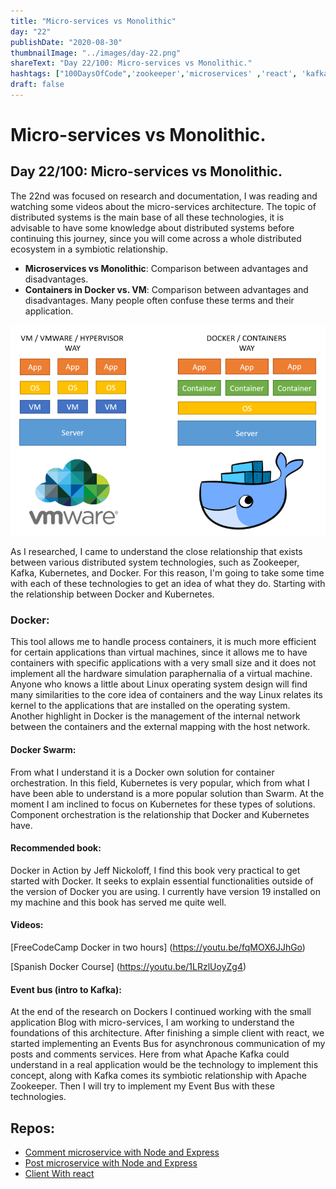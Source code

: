 ```yaml
---
title: "Micro-services vs Monolithic"
day: "22"
publishDate: "2020-08-30"
thumbnailImage: "../images/day-22.png"
shareText: "Day 22/100: Micro-services vs Monolithic."
hashtags: ["100DaysOfCode",'zookeeper','microservices' ,'react', 'kafka', 'dockerswarm', 'Monolithic', 'eventbus', 'async', 'docker']
draft: false
---
```


# Micro-services vs Monolithic.

## **Day 22/100: Micro-services vs Monolithic**.

The 22nd was focused on research and documentation, I was reading and watching some videos about the micro-services architecture. The topic of distributed systems is the main base of all these technologies, it is advisable to have some knowledge about distributed systems before continuing this journey, since you will come across a whole distributed ecosystem in a symbiotic relationship.
* **Microservices vs Monolithic**: Comparison between advantages and disadvantages.
* **Containers in Docker vs. VM**: Comparison between advantages and disadvantages. Many people often confuse these terms and their application.

![VM vs Docker](../images/vm-vs-docker.png)

As I researched, I came to understand the close relationship that exists between various distributed system technologies, such as Zookeeper, Kafka, Kubernetes, and Docker. For this reason, I'm going to take some time with each of these technologies to get an idea of ​​what they do. Starting with the relationship between Docker and Kubernetes.

### Docker:
This tool allows me to handle process containers, it is much more efficient for certain applications than virtual machines, since it allows me to have containers with specific applications with a very small size and it does not implement all the hardware simulation paraphernalia of a virtual machine. Anyone who knows a little about Linux operating system design will find many similarities to the core idea of ​​containers and the way Linux relates its kernel to the applications that are installed on the operating system. Another highlight in Docker is the management of the internal network between the containers and the external mapping with the host network.

#### Docker Swarm:
From what I understand it is a Docker own solution for container orchestration. In this field, Kubernetes is very popular, which from what I have been able to understand is a more popular solution than Swarm. At the moment I am inclined to focus on Kubernetes for these types of solutions. Component orchestration is the relationship that Docker and Kubernetes have.

#### **Recommended book**:

Docker in Action by Jeff Nickoloff, I find this book very practical to get started with Docker. It seeks to explain essential functionalities outside of the version of Docker you are using. I currently have version 19 installed on my machine and this book has served me quite well.

#### **Videos**:

[FreeCodeCamp Docker in two hours] (https://youtu.be/fqMOX6JJhGo)

[Spanish Docker Course] (https://youtu.be/1LRzlUoyZg4)


#### **Event bus** (intro to Kafka):

At the end of the research on Dockers I continued working with the small application Blog with micro-services, I am working to understand the foundations of this architecture. After finishing a simple client with react, we started implementing an Events Bus for asynchronous communication of my posts and comments services. Here from what Apache Kafka could understand in a real application would be the technology to implement this concept, along with Kafka comes its symbiotic relationship with Apache Zookeeper. Then I will try to implement my Event Bus with these technologies.  

## Repos:
* [Comment microservice with Node and Express](https://github.com/difo23/commentsmicroservice)  
* [Post microservice with Node and Express](https://github.com/difo23/postmicroservice)  
* [Client With react](https://github.com/difo23/clientblogs)  